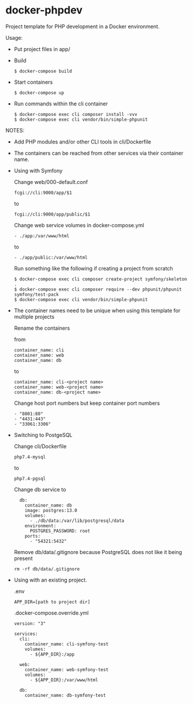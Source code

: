 # docker-phpdev

Project template for PHP development in a Docker environment.

Usage:

- Put project files in app/

- Build

  `````$ docker-compose build`````

- Start containers

  `````$ docker-compose up`````
  
- Run commands within the cli container

  ```
  $ docker-compose exec cli composer install -vvv
  $ docker-compose exec cli vendor/bin/simple-phpunit
  ```
  
NOTES:

- Add PHP modules and/or other CLI tools in cli/Dockerfile
- The containers can be reached from other services via their container name.
- Using with Symfony

  Change web/000-default.conf

    ```fcgi://cli:9000/app/$1```
    
    to
    
    ```fcgi://cli:9000/app/public/$1```
    
  Change web service volumes in docker-compose.yml
   
   ```- ./app:/var/www/html```
   
   to
   
   ```- ./app/public:/var/www/html```
   
  Run something like the following if creating a project from scratch
  
  ```
  $ docker-compose exec cli composer create-project symfony/skeleton .
  $ docker-compose exec cli composer require --dev phpunit/phpunit symfony/test-pack
  $ docker-compose exec cli vendor/bin/simple-phpunit
  ```
- The container names need to be unique when using this template for multiple projects

  Rename the containers

    from
    ```
    container_name: cli
    container_name: web
    container_name: db
    ```
    
    to
    
    ```
    container_name: cli-<project name>
    container_name: web-<project name>
    container_name: db-<project name>
    ```
  
  Change host port numbers but keep container port numbers
  
    ```
    - "8001:80"
    - "4431:443"
    - "33061:3306"
    ```
- Switching to PostgeSQL

  Change cli/Dockerfile
  
  ```php7.4-mysql```
  
  to
  
  ```php7.4-pgsql```
  
  Change db service to
  
  ```
    db:
      container_name: db
      image: postgres:13.0
      volumes:
        - ./db/data:/var/lib/postgresql/data
      environment:
        POSTGRES_PASSWORD: root
      ports:
        - "54321:5432"
  ```
  
  Remove db/data/.gitignore because PostgreSQL does not like it being present
  
  ```rm -rf db/data/.gitignore```


- Using with an existing project.

  .env
  ```
  APP_DIR=[path to project dir]
  ```

  .docker-compose.override.yml
  ```
  version: "3"

  services:
    cli:
      container_name: cli-symfony-test
      volumes:
        - ${APP_DIR}:/app

    web:
      container_name: web-symfony-test
      volumes:
        - ${APP_DIR}:/var/www/html

    db:
      container_name: db-symfony-test
  ```